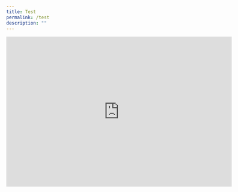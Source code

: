```yaml
---
title: Test
permalink: /test
description: ""
---
```

<iframe width="600" height="400" src="https://data.gov.sg/dataset/grassroots-organisations/resource/465ec2fa-b59d-42ab-ae99-fcaea59ba292/view/91972420-8942-4e40-8e6e-2dd437941e9d" frameBorder="0"> </iframe>